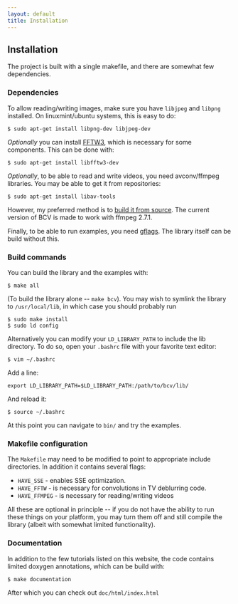 ```yaml
---
layout: default
title: Installation
---
```

## Installation

The project is built with a single makefile, and there are somewhat few dependencies.


### Dependencies

To allow reading/writing images, make sure you have `libjpeg` and `libpng` installed.
On linuxmint/ubuntu systems, this is easy to do:

    $ sudo apt-get install libpng-dev libjpeg-dev

*Optionally* you can install [FFTW3](http://www.fftw.org/), which is necessary for some components.
This can be done with:

    $ sudo apt-get install libfftw3-dev

*Optionally*, to be able to read and write videos, you need avconv/ffmpeg libraries.
You may be able to get it from repositories:

    $ sudo apt-get install libav-tools

However, my preferred method is to [build it from source](https://www.ffmpeg.org/). 
The current version of BCV is made to work with ffmpeg 2.7.1.

Finally, to be able to run examples, you need [gflags](http://gflags.github.io/gflags/).
The library itself can be build without this.
    
### Build commands

You can build the library and the examples with:

    $ make all

(To build the library alone -- `make bcv`).
You may wish to symlink the library to `/usr/local/lib`, in which case you should
probably run

	$ sudo make install  
    $ sudo ld config  

Alternatively you can modify your `LD_LIBRARY_PATH` to include the lib directory.
To do so, open your `.bashrc` file with your favorite text editor:

	$ vim ~/.bashrc
Add a line:

	export LD_LIBRARY_PATH=$LD_LIBRARY_PATH:/path/to/bcv/lib/
And reload it:

	$ source ~/.bashrc 

At this point you can navigate to `bin/` and try the examples.
    
### Makefile configuration

The `Makefile` may need to be modified to point to appropriate include directories.
In addition it contains several flags:

* `HAVE_SSE` - enables SSE optimization.
* `HAVE_FFTW` - is necessary for convolutions in TV deblurring code.
* `HAVE_FFMPEG` - is necessary for reading/writing videos

All these are optional in principle -- if you do not have the ability to 
run these things on your platform, you may turn them off and still compile the
library (albeit with somewhat limited functionality).

### Documentation

In addition to the few tutorials listed on this website, the code contains
limited doxygen annotations, which can be build with:

    $ make documentation

After which you can check out `doc/html/index.html`
